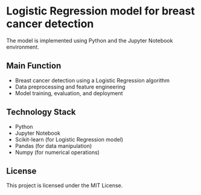 # Logistic Regression model for breast cancer detection
The model is implemented using Python and the Jupyter Notebook environment.

## Main Function 
+ Breast cancer detection using a Logistic Regression algorithm
+ Data preprocessing and feature engineering
+ Model training, evaluation, and deployment

## Technology Stack
+ Python
+ Jupyter Notebook
+ Scikit-learn (for Logistic Regression model)
+ Pandas (for data manipulation)
+ Numpy (for numerical operations)

## License
This project is licensed under the MIT License.
